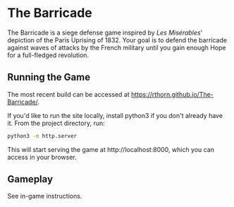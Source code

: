 # The Barricade

The Barricade is a siege defense game inspired by *Les Misérables*' depiction of the Paris Uprising of 1832. Your goal is to defend the barricade against waves of attacks by the French military until you gain enough Hope for a full-fledged revolution.

## Running the Game

The most recent build can be accessed at https://rthorn.github.io/The-Barricade/.

If you'd like to run the site locally, install python3 if you don't already have it. From the project directory, run:

```bash
python3 -m http.server
```

This will start serving the game at http://localhost:8000, which you can access in your browser.

## Gameplay

See in-game instructions.
